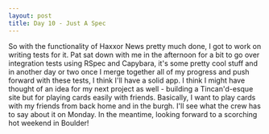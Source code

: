 ```yaml
---
layout: post
title: Day 10 - Just A Spec
---
```


So with the functionality of Haxxor News pretty much done, I got to work on writing tests for it. Pat sat down
with me in the afternoon for a bit to go over integration tests using RSpec and Capybara, it's some pretty cool
stuff and in another day or two once I merge together all of my progress and push forward with these tests, I
think I'll have a solid app. I think I might have thought of an idea for my next project as well - building a
Tincan'd-esque site but for playing cards easily with friends. Basically, I want to play cards with my friends 
from back home and in the burgh. I'll see what the crew has to say about it on Monday. In the meantime, looking
forward to a scorching hot weekend in Boulder!